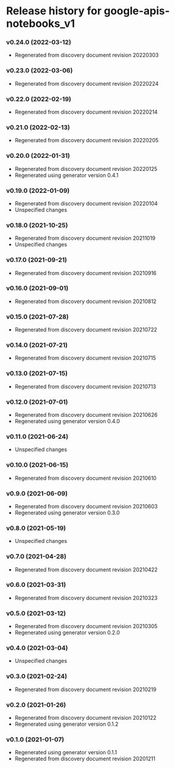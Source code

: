 # Release history for google-apis-notebooks_v1

### v0.24.0 (2022-03-12)

* Regenerated from discovery document revision 20220303

### v0.23.0 (2022-03-06)

* Regenerated from discovery document revision 20220224

### v0.22.0 (2022-02-19)

* Regenerated from discovery document revision 20220214

### v0.21.0 (2022-02-13)

* Regenerated from discovery document revision 20220205

### v0.20.0 (2022-01-31)

* Regenerated from discovery document revision 20220125
* Regenerated using generator version 0.4.1

### v0.19.0 (2022-01-09)

* Regenerated from discovery document revision 20220104
* Unspecified changes

### v0.18.0 (2021-10-25)

* Regenerated from discovery document revision 20211019
* Unspecified changes

### v0.17.0 (2021-09-21)

* Regenerated from discovery document revision 20210916

### v0.16.0 (2021-09-01)

* Regenerated from discovery document revision 20210812

### v0.15.0 (2021-07-28)

* Regenerated from discovery document revision 20210722

### v0.14.0 (2021-07-21)

* Regenerated from discovery document revision 20210715

### v0.13.0 (2021-07-15)

* Regenerated from discovery document revision 20210713

### v0.12.0 (2021-07-01)

* Regenerated from discovery document revision 20210626
* Regenerated using generator version 0.4.0

### v0.11.0 (2021-06-24)

* Unspecified changes

### v0.10.0 (2021-06-15)

* Regenerated from discovery document revision 20210610

### v0.9.0 (2021-06-09)

* Regenerated from discovery document revision 20210603
* Regenerated using generator version 0.3.0

### v0.8.0 (2021-05-19)

* Unspecified changes

### v0.7.0 (2021-04-28)

* Regenerated from discovery document revision 20210422

### v0.6.0 (2021-03-31)

* Regenerated from discovery document revision 20210323

### v0.5.0 (2021-03-12)

* Regenerated from discovery document revision 20210305
* Regenerated using generator version 0.2.0

### v0.4.0 (2021-03-04)

* Unspecified changes

### v0.3.0 (2021-02-24)

* Regenerated from discovery document revision 20210219

### v0.2.0 (2021-01-26)

* Regenerated from discovery document revision 20210122
* Regenerated using generator version 0.1.2

### v0.1.0 (2021-01-07)

* Regenerated using generator version 0.1.1
* Regenerated from discovery document revision 20201211

